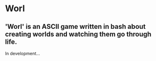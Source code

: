 # Worl
## 'Worl' is an ASCII game written in bash about creating worlds and watching them go through life.

In development...
